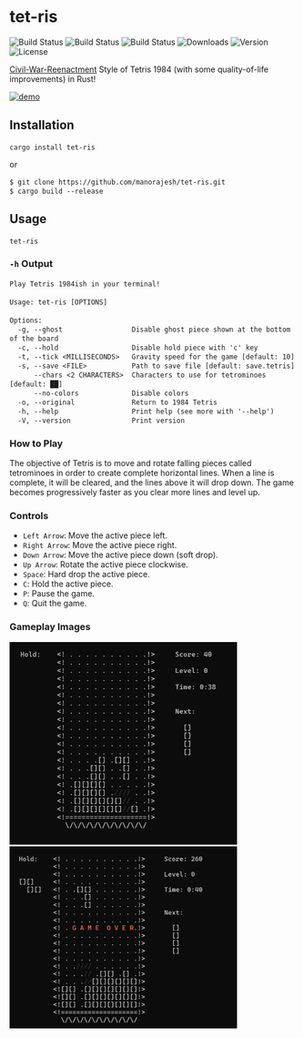 # tet-ris
![Build Status](https://github.com/manorajesh/tet-ris/actions/workflows/MacOS.yml/badge.svg)
![Build Status](https://github.com/manorajesh/tet-ris/actions/workflows/Linux.yml/badge.svg)
![Build Status](https://github.com/manorajesh/tet-ris/actions/workflows/Windows.yml/badge.svg)
![Downloads](https://img.shields.io/crates/d/tet-ris)
![Version](https://img.shields.io/crates/v/tet-ris)
![License](https://img.shields.io/crates/l/tet-ris)

[Civil-War-Reenactment](https://www.reddit.com/r/programming/comments/wu56a0/comment/ilauaz0/?utm_source=share&utm_medium=web3x) Style of Tetris 1984 (with some quality-of-life improvements) in Rust!

[![demo](https://asciinema.org/a/0PSmnvMDN4jZkJEKsC8J1bZTG.svg)](https://asciinema.org/a/0PSmnvMDN4jZkJEKsC8J1bZTG?t=5?autoplay=1)

## Installation
```shell
cargo install tet-ris
```
or
```shell
$ git clone https://github.com/manorajesh/tet-ris.git
$ cargo build --release
```

## Usage
```shell
tet-ris
```
### `-h` Output
```shell
Play Tetris 1984ish in your terminal!

Usage: tet-ris [OPTIONS]

Options:
  -g, --ghost                 Disable ghost piece shown at the bottom of the board
  -c, --hold                  Disable hold piece with 'c' key
  -t, --tick <MILLISECONDS>   Gravity speed for the game [default: 10]
  -s, --save <FILE>           Path to save file [default: save.tetris]
      --chars <2 CHARACTERS>  Characters to use for tetrominoes [default: ██]
      --no-colors             Disable colors
  -o, --original              Return to 1984 Tetris
  -h, --help                  Print help (see more with '--help')
  -V, --version               Print version
```

### How to Play
The objective of Tetris is to move and rotate falling pieces called tetrominoes in order to create complete horizontal lines. When a line is complete, it will be cleared, and the lines above it will drop down. The game becomes progressively faster as you clear more lines and level up.

### Controls
* `Left Arrow`: Move the active piece left.
* `Right Arrow`: Move the active piece right.
* `Down Arrow`: Move the active piece down (soft drop).
* `Up Arrow`: Rotate the active piece clockwise.
* `Space`: Hard drop the active piece.
* `C`: Hold the active piece.
* `P`: Pause the game.
* `Q`: Quit the game.

### Gameplay Images

<img src="https://github.com/manorajesh/tet-ris/blob/master/images/game.png?raw=true" width=400>

<img src="https://github.com/manorajesh/tet-ris/blob/master/images/game_over.png?raw=true" width=400>